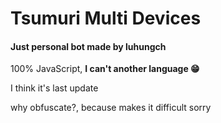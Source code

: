 <h1>Tsumuri Multi Devices</h1><h4>Just personal bot made by luhungch</h4>
<p>100% JavaScript, <b>I can't another language 😁</b></p>
<p>I think it's last update</p>
<p>why obfuscate?, because makes it difficult sorry</p>
